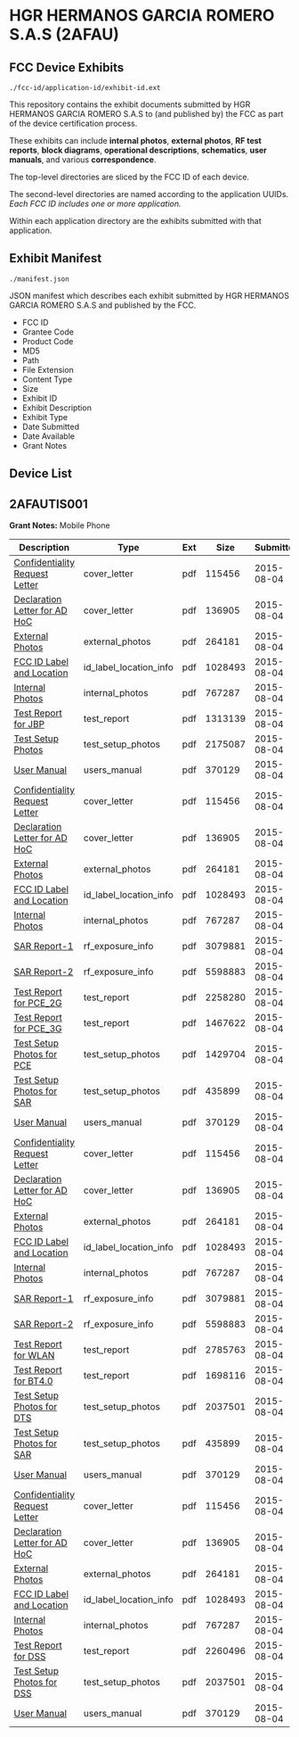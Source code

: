 # HGR HERMANOS GARCIA ROMERO S.A.S (2AFAU)
## FCC Device Exhibits

```
./fcc-id/application-id/exhibit-id.ext
```

This repository contains the exhibit documents submitted by HGR HERMANOS GARCIA ROMERO S.A.S to (and published by) the FCC as part of the device certification process.

These exhibits can include **internal photos**, **external photos**, **RF test reports**, **block diagrams**, **operational descriptions**, **schematics**, **user manuals**, and various **correspondence**.

The top-level directories are sliced by the FCC ID of each device.

The second-level directories are named according to the application UUIDs. *Each FCC ID includes one or more application.*

Within each application directory are the exhibits submitted with that application. 

## Exhibit Manifest

```
./manifest.json
```

JSON manifest which describes each exhibit submitted by HGR HERMANOS GARCIA ROMERO S.A.S and published by the FCC.

- FCC ID
- Grantee Code
- Product Code
- MD5
- Path
- File Extension
- Content Type
- Size
- Exhibit ID
- Exhibit Description
- Exhibit Type
- Date Submitted
- Date Available
- Grant Notes

## Device List
## 2AFAUTIS001
**Grant Notes:** Mobile Phone

| Description | Type | Ext | Size | Submitted | Available |
| ----------- | ---- | --- | ---- | --------- | --------- |
| [Confidentiality Request Letter](2AFAUTIS001/b5904b38399d4ef802e01e8ac1c5f7cc/2702331.pdf) | cover_letter | pdf | 115456 | 2015-08-04 | 2015-08-04 |
| [Declaration Letter for AD HoC](2AFAUTIS001/b5904b38399d4ef802e01e8ac1c5f7cc/2702332.pdf) | cover_letter | pdf | 136905 | 2015-08-04 | 2015-08-04 |
| [External Photos](2AFAUTIS001/b5904b38399d4ef802e01e8ac1c5f7cc/2702333.pdf) | external_photos | pdf | 264181 | 2015-08-04 | 2015-08-04 |
| [FCC ID Label and Location](2AFAUTIS001/b5904b38399d4ef802e01e8ac1c5f7cc/2702335.pdf) | id_label_location_info | pdf | 1028493 | 2015-08-04 | 2015-08-04 |
| [Internal Photos](2AFAUTIS001/b5904b38399d4ef802e01e8ac1c5f7cc/2702334.pdf) | internal_photos | pdf | 767287 | 2015-08-04 | 2015-08-04 |
| [Test Report for JBP](2AFAUTIS001/b5904b38399d4ef802e01e8ac1c5f7cc/2702399.pdf) | test_report | pdf | 1313139 | 2015-08-04 | 2015-08-04 |
| [Test Setup Photos](2AFAUTIS001/b5904b38399d4ef802e01e8ac1c5f7cc/2702398.pdf) | test_setup_photos | pdf | 2175087 | 2015-08-04 | 2015-08-04 |
| [User Manual](2AFAUTIS001/b5904b38399d4ef802e01e8ac1c5f7cc/2702342.pdf) | users_manual | pdf | 370129 | 2015-08-04 | 2015-08-04 |
| [Confidentiality Request Letter](2AFAUTIS001/b794296207865dcd2c5b54c954b1dff8/2702331.pdf) | cover_letter | pdf | 115456 | 2015-08-04 | 2015-08-04 |
| [Declaration Letter for AD HoC](2AFAUTIS001/b794296207865dcd2c5b54c954b1dff8/2702332.pdf) | cover_letter | pdf | 136905 | 2015-08-04 | 2015-08-04 |
| [External Photos](2AFAUTIS001/b794296207865dcd2c5b54c954b1dff8/2702333.pdf) | external_photos | pdf | 264181 | 2015-08-04 | 2015-08-04 |
| [FCC ID Label and Location](2AFAUTIS001/b794296207865dcd2c5b54c954b1dff8/2702335.pdf) | id_label_location_info | pdf | 1028493 | 2015-08-04 | 2015-08-04 |
| [Internal Photos](2AFAUTIS001/b794296207865dcd2c5b54c954b1dff8/2702334.pdf) | internal_photos | pdf | 767287 | 2015-08-04 | 2015-08-04 |
| [SAR Report-1](2AFAUTIS001/b794296207865dcd2c5b54c954b1dff8/2702339.pdf) | rf_exposure_info | pdf | 3079881 | 2015-08-04 | 2015-08-04 |
| [SAR Report-2](2AFAUTIS001/b794296207865dcd2c5b54c954b1dff8/2702340.pdf) | rf_exposure_info | pdf | 5598883 | 2015-08-04 | 2015-08-04 |
| [Test Report for PCE_2G](2AFAUTIS001/b794296207865dcd2c5b54c954b1dff8/2702337.pdf) | test_report | pdf | 2258280 | 2015-08-04 | 2015-08-04 |
| [Test Report for PCE_3G](2AFAUTIS001/b794296207865dcd2c5b54c954b1dff8/2702338.pdf) | test_report | pdf | 1467622 | 2015-08-04 | 2015-08-04 |
| [Test Setup Photos for PCE](2AFAUTIS001/b794296207865dcd2c5b54c954b1dff8/2702336.pdf) | test_setup_photos | pdf | 1429704 | 2015-08-04 | 2015-08-04 |
| [Test Setup Photos for SAR](2AFAUTIS001/b794296207865dcd2c5b54c954b1dff8/2702341.pdf) | test_setup_photos | pdf | 435899 | 2015-08-04 | 2015-08-04 |
| [User Manual](2AFAUTIS001/b794296207865dcd2c5b54c954b1dff8/2702342.pdf) | users_manual | pdf | 370129 | 2015-08-04 | 2015-08-04 |
| [Confidentiality Request Letter](2AFAUTIS001/242200a1692a8d062dc6ebcdd800daff/2702331.pdf) | cover_letter | pdf | 115456 | 2015-08-04 | 2015-08-04 |
| [Declaration Letter for AD HoC](2AFAUTIS001/242200a1692a8d062dc6ebcdd800daff/2702332.pdf) | cover_letter | pdf | 136905 | 2015-08-04 | 2015-08-04 |
| [External Photos](2AFAUTIS001/242200a1692a8d062dc6ebcdd800daff/2702333.pdf) | external_photos | pdf | 264181 | 2015-08-04 | 2015-08-04 |
| [FCC ID Label and Location](2AFAUTIS001/242200a1692a8d062dc6ebcdd800daff/2702335.pdf) | id_label_location_info | pdf | 1028493 | 2015-08-04 | 2015-08-04 |
| [Internal Photos](2AFAUTIS001/242200a1692a8d062dc6ebcdd800daff/2702334.pdf) | internal_photos | pdf | 767287 | 2015-08-04 | 2015-08-04 |
| [SAR Report-1](2AFAUTIS001/242200a1692a8d062dc6ebcdd800daff/2702339.pdf) | rf_exposure_info | pdf | 3079881 | 2015-08-04 | 2015-08-04 |
| [SAR Report-2](2AFAUTIS001/242200a1692a8d062dc6ebcdd800daff/2702340.pdf) | rf_exposure_info | pdf | 5598883 | 2015-08-04 | 2015-08-04 |
| [Test Report for WLAN](2AFAUTIS001/242200a1692a8d062dc6ebcdd800daff/2702369.pdf) | test_report | pdf | 2785763 | 2015-08-04 | 2015-08-04 |
| [Test Report for BT4.0](2AFAUTIS001/242200a1692a8d062dc6ebcdd800daff/2702370.pdf) | test_report | pdf | 1698116 | 2015-08-04 | 2015-08-04 |
| [Test Setup Photos for DTS](2AFAUTIS001/242200a1692a8d062dc6ebcdd800daff/2702368.pdf) | test_setup_photos | pdf | 2037501 | 2015-08-04 | 2015-08-04 |
| [Test Setup Photos for SAR](2AFAUTIS001/242200a1692a8d062dc6ebcdd800daff/2702341.pdf) | test_setup_photos | pdf | 435899 | 2015-08-04 | 2015-08-04 |
| [User Manual](2AFAUTIS001/242200a1692a8d062dc6ebcdd800daff/2702342.pdf) | users_manual | pdf | 370129 | 2015-08-04 | 2015-08-04 |
| [Confidentiality Request Letter](2AFAUTIS001/76d76e45a87a351520d9e76c72f8bb77/2702331.pdf) | cover_letter | pdf | 115456 | 2015-08-04 | 2015-08-04 |
| [Declaration Letter for AD HoC](2AFAUTIS001/76d76e45a87a351520d9e76c72f8bb77/2702332.pdf) | cover_letter | pdf | 136905 | 2015-08-04 | 2015-08-04 |
| [External Photos](2AFAUTIS001/76d76e45a87a351520d9e76c72f8bb77/2702333.pdf) | external_photos | pdf | 264181 | 2015-08-04 | 2015-08-04 |
| [FCC ID Label and Location](2AFAUTIS001/76d76e45a87a351520d9e76c72f8bb77/2702335.pdf) | id_label_location_info | pdf | 1028493 | 2015-08-04 | 2015-08-04 |
| [Internal Photos](2AFAUTIS001/76d76e45a87a351520d9e76c72f8bb77/2702334.pdf) | internal_photos | pdf | 767287 | 2015-08-04 | 2015-08-04 |
| [Test Report for DSS](2AFAUTIS001/76d76e45a87a351520d9e76c72f8bb77/2702386.pdf) | test_report | pdf | 2260496 | 2015-08-04 | 2015-08-04 |
| [Test Setup Photos for DSS](2AFAUTIS001/76d76e45a87a351520d9e76c72f8bb77/2702368.pdf) | test_setup_photos | pdf | 2037501 | 2015-08-04 | 2015-08-04 |
| [User Manual](2AFAUTIS001/76d76e45a87a351520d9e76c72f8bb77/2702342.pdf) | users_manual | pdf | 370129 | 2015-08-04 | 2015-08-04 |
